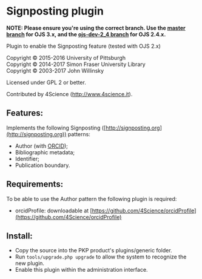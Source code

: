 # Signposting plugin

**NOTE: Please ensure you're using the correct branch. Use the [master branch](https://github.com/4Science/signposting/tree/master) for OJS 3.x, and the [ojs-dev-2_4 branch](https://github.com/4Science/signposting/tree/ojs-2_4) for OJS 2.4.x.**

Plugin to enable the Signposting feature (tested with OJS 2.x)

Copyright © 2015-2016 University of Pittsburgh
<br />Copyright © 2014-2017 Simon Fraser University Library
<br />Copyright © 2003-2017 John Willinsky

Licensed under GPL 2 or better.

Contributed by 4Science (http://www.4science.it).

## Features:

Implements the following Signposting ([http://signposting.org](http://signposting.org)) patterns:
 * Author (with [ORCID](https://orcid.org));
 * Bibliographic metadata;
 * Identifier;
 * Publication boundary.

## Requirements:
To be able to use the Author pattern the following plugin is required:
 * orcidProfile: downloadable at [https://github.com/4Science/orcidProfile](https://github.com/4Science/orcidProfile)

## Install:

 * Copy the source into the PKP product's plugins/generic folder.
 * Run `tools/upgrade.php upgrade` to allow the system to recognize the new plugin.
 * Enable this plugin within the administration interface.
